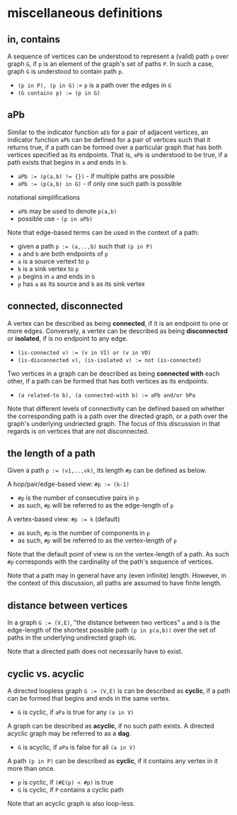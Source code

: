 
<!-- ======================================================================= -->
# miscellaneous definitions

<!-- ======================================================================= -->
## in, contains

A sequence of vertices can be understood to represent a (valid) path `p` over
graph `G`, if `p` is an element of the graph's set of paths `P`. In such a case,
graph `G` is understood to contain path `p`.

* `(p in P), (p in G)` := `p` is a path over the edges in `G`
* `(G contains p) := (p in G)`

<!-- ======================================================================= -->
## aPb

Similar to the indicator function `aEb` for a pair of adjacent vertices, an
indicator function `aPb` can be defined for a pair of vertices such that it
returns true, if a path can be formed over a particular graph that has both
vertices specified as its endpoints. That is, `aPb` is understood to be true,
if a path exists that begins in `a` and ends in `b`.

* `aPb := (p(a,b) != {})` - if multiple paths are possible
* `aPb := (p(a,b) in G)` - if only one such path is possible

notational simplifications

* `aPb` may be used to denote `p(a,b)`
* possible use - `(p in aPb)`

Note that edge-based terms can be used in the context of a path:

* given a path `p := (a,..,b)` such that `(p in P)`
* `a` and `b` are both endpoints of `p`
* `a` is a source vertext to `p`
* `b` is a sink vertex to `p`
* `p` begins in `a` and ends in `b`
* `p` has `a` as its source and `b` as its sink vertex

<!-- ======================================================================= -->
## connected, disconnected

A vertex can be described as being **connected**, if it is an endpoint to one
or more edges. Conversely, a vertex can be described as being **disconnected**
or **isolated**, if is no endpoint to any edge.

* `(is-connected v) := (v in VI) or (v in VO)`
* `(is-disconnected v), (is-isolated v) := not (is-connected)`

Two vertices in a graph can be described as being **connected with** each other,
if a path can be formed that has both vertices as its endpoints.

* `(a related-to b), (a connected-with b) := aPb and/or bPa`

Note that different levels of connectivity can be defined based on whether the
corresponding path is a path over the directed graph, or a path over the graph's
underlying undriected graph. The focus of this discussion in that regards is on
vertices that are not disconnected.

<!-- ======================================================================= -->
## the length of a path

Given a path `p := (v1,..,vk)`, its length `#p` can be defined as below.

A hop/pair/edge-based view: `#p := (k-1)`

* `#p` is the number of consecutive pairs in `p`
* as such, `#p` will be referred to as the edge-length of `p`

A vertex-based view: `#p := k` (default)

* as such, `#p` is the number of components in `p`
* as such, `#p` will be referred to as the vertex-length of `p`

Note that the default point of view is on the vertex-length of a path. As such
`#p` corresponds with the cardinality of the path's sequence of vertices.

Note that a path may in general have any (even infinite) length. However, in
the context of this discussion, all paths are assumed to have finite length.

<!-- ======================================================================= -->
## distance between vertices

In a graph `G := (V,E)`, "the distance between two vertices" `a` and `b` is
the edge-length of the shortest possible path `(p in p(a,b))` over the set of
paths in the underlying undirected graph `UG`.

Note that a directed path does not necessarily have to exist.

<!-- ======================================================================= -->
## cyclic vs. acyclic

A directed loopless graph `G := (V,E)` is can be described as **cyclic**, if a
path can be formed that begins and ends in the same vertex.

* `G` is cyclic, if `aPa` is true for any `(a in V)`

A graph can be described as **acyclic**, if no such path exists. A directed
acyclic graph may be referred to as a **dag**.

* `G` is acyclic, if `aPa` is false for all `(a in V)`

A path `(p in P)` can be described as **cyclic**, if it contains any vertex
in it more than once.

* `p` is cyclic, if `(#E(p) < #p)` is true
* `G` is cyclic, if `P` contains a cyclic path

Note that an acyclic graph is also loop-less.
